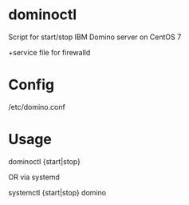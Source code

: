 dominoctl
=========

Script for start/stop IBM Domino server on CentOS 7

 +service file for firewalld


Config
======

/etc/domino.conf


Usage
=====

dominoctl {start|stop}

OR via systemd

systemctl {start|stop} domino
